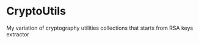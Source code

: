 # CryptoUtils
My variation of cryptography utilities collections that starts from RSA keys extractor
